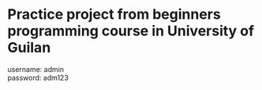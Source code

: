 # Practice project from beginners programming course in University of Guilan

username: admin  
password: adm123
